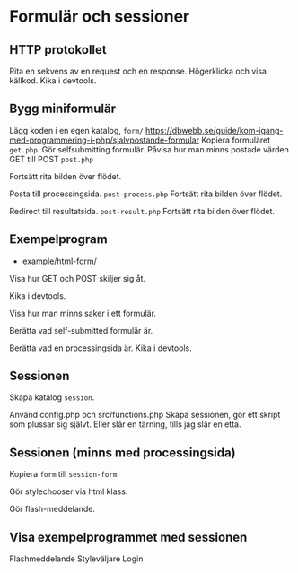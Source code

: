 Formulär och sessioner
======================



HTTP protokollet
----------------------

Rita en sekvens av en request och en response.
Högerklicka och visa källkod.
Kika i devtools.



Bygg miniformulär
-----------------------

Lägg koden i en egen katalog, `form/`
https://dbwebb.se/guide/kom-igang-med-programmering-i-php/sjalvpostande-formular
Kopiera formuläret `get.php`.
Gör selfsubmitting formulär.
Påvisa hur man minns postade värden
GET till POST `post.php`

Fortsätt rita bilden över flödet.

Posta till processingsida. `post-process.php`
Fortsätt rita bilden över flödet.

Redirect till resultatsida. `post-result.php`
Fortsätt rita bilden över flödet.



Exempelprogram
----------------------

* example/html-form/

Visa hur GET och POST skiljer sig åt.

Kika i devtools.

Visa hur man minns saker i ett formulär.

Berätta vad self-submitted formulär är.

Berätta vad en processingsida är.
Kika i devtools.



Sessionen
----------------------

Skapa katalog `session`.

Använd config.php och src/functions.php
Skapa sessionen, gör ett skript som plussar sig självt.
Eller slår en tärning, tills jag slår en etta.



Sessionen (minns med processingsida)
----------------------

Kopiera `form` till `session-form`

Gör stylechooser via html klass.

Gör flash-meddelande.



Visa exempelprogrammet med sessionen
----------------------

Flashmeddelande
Styleväljare
Login
